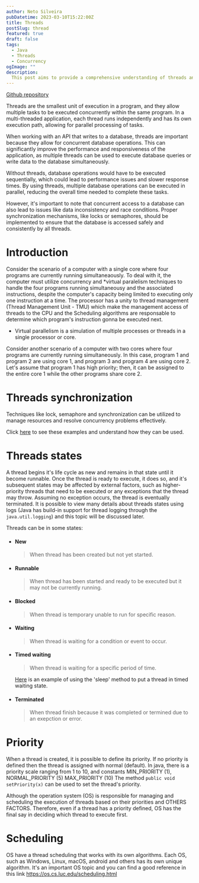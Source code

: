 ```yaml
---
author: Neto Silveira
pubDatetime: 2023-03-10T15:22:00Z
title: Threads
postSlug: thread
featured: true
draft: false
tags:
  - Java
  - Threads
  - Concurrency
ogImage: ""
description:
  This post aims to provide a comprehensive understanding of threads and their pratical applications. It covers the fundamentals of threads and offers pratical guidance on how to use them effectively. This post will discuss how to use threads in a program, not at the OS level.
---
```


<a href="https://github.com/netodotcom/threads" target="_blank" rel="noopener noreferrer">Github repository</a>

Threads are the smallest unit of execution in a program, and they allow multiple tasks to be executed concurrently within the same program. In a multi-threaded application, each thread runs independently and has its own execution path, allowing for parallel processing of tasks.

When working with an API that writes to a database, threads are important because they allow for concurrent database operations. This can significantly improve the performance and responsiveness of the application, as multiple threads can be used to execute database queries or write data to the database simultaneously.

Without threads, database operations would have to be executed sequentially, which could lead to performance issues and slower response times. By using threads, multiple database operations can be executed in parallel, reducing the overall time needed to complete these tasks.

However, it's important to note that concurrent access to a database can also lead to issues like data inconsistency and race conditions. Proper synchronization mechanisms, like locks or semaphores, should be implemented to ensure that the database is accessed safely and consistently by all threads.

# Introduction

Consider the scenario of a computer with a single core where four programs are currently running simultaneaously. To deal with it, the computer must utilize concurrency and *virtual paralelism techniques to handle the four programs running simultaneousy and the associated instructions, despite the computer's capacity being limited to executing only one instruction at a time.
The processor has a unity to thread management (Thread Management Unit - TMU) which make the management access of threads to the CPU and the Scheduling algorithms are responsable to determine which program's instruction gonna be executed next.

* Virtual parallelism is a simulation of multiple processes or threads in a single processor or core.

Consider another scenario of a computer with two cores where four programs are currently running simultaneously. In this case, program 1 and program 2 are using core 1, and program 3 and program 4 are using core 2. 
Let's assume that program 1 has high priority; then, it can be assigned to the entire core 1 while the other programs share core 2.

# Threads synchronization

Techniques like lock, semaphore and synchronization can be utilized to manage resources and resolve concurrency problems effectively.

Click <a href="https://github.com/netodotcom/threads/tree/main/Conflicts" target="_blank" rel="noopener noreferrer">here</a> to see these examples and understand how they can be used.

# Threads states

A thread begins it's life cycle as new and remains in that state until it become runnable.
Once the thread is ready to execute, it does so, and it's subsequent states may be affected by external factors, such as higher-priority threads that need to be executed or any exceptions that the thread may throw.
Assuming no exception occurs, the thread is eventually terminated. It is possible to view many details about threads states using logs (Java has build-in support for thread logging through the ```java.util.logging```) and this topic will be discussed later.

Threads can be in some states:

* #### New
    > When thread has been created but not yet started.


* #### Runnable
    > When thread has been started and ready to be executed but it may not be currently running.


* #### Blocked
    > When thread is temporary unable to run for specific reason.


* #### Waiting
    > When thread is waiting for a condition or event to occur.


* #### Timed waiting
    > When thread is waiting for a specific period of time.

    <a href="https://github.com/netodotcom/threads/blob/main/Sleep/Sleep.java" target="_blank" rel="noopener noreferrer">Here</a> is an example of using the 'sleep' method to put a thread in timed waiting state.


* #### Terminated
    > When thread finish because it was completed or termined due to an exepction or error.

# Priority

When a thread is created, it is possible to define its priority. If no priority is defined then the thread is assigned with normal (default).
In java, there is a priority scale ranging from 1 to 10, and constants MIN_PRIORITY (1), NORMAL_PRIORITY (5) MAX_PRIORITY (10)
The method ```public void setPriority(x)``` can be used to set the thread's priority.

Although the operation system (OS) is responsible for managing and scheduling the execution of threads based on their priorities and OTHERS FACTORS. Therefore, even if a thread has a priority defined, OS has the final say in deciding which thread to execute first.


# Scheduling

OS have a thread scheduling that works with its own algorithms. Each OS, such as Windows, Linux, macOS, android and others has its own unique algorithm. It's an important OS topic and you can find a good reference in this link https://os.cs.luc.edu/scheduling.html
